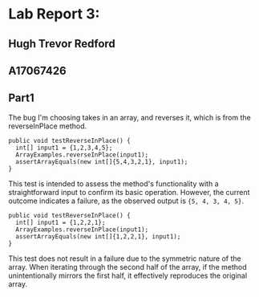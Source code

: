 # Lab Report 3:
## Hugh Trevor Redford
## A17067426

## Part1
The bug I'm choosing takes in an array, and reverses it, which is from the reverseInPlace method.

```
public void testReverseInPlace() {
  int[] input1 = {1,2,3,4,5};
  ArrayExamples.reverseInPlace(input1);
  assertArrayEquals(new int[]{5,4,3,2,1}, input1);
}
```
This test is intended to assess the method's functionality with a straightforward input to confirm its basic operation. However, the current outcome indicates a failure, as the observed output is ```{5, 4, 3, 4, 5}```.
```
public void testReverseInPlace() {
  int[] input1 = {1,2,2,1};
  ArrayExamples.reverseInPlace(input1);
  assertArrayEquals(new int[]{1,2,2,1}, input1);
}
```
This test does not result in a failure due to the symmetric nature of the array. When iterating through the second half of the array, if the method unintentionally mirrors the first half, it effectively reproduces the original array.
